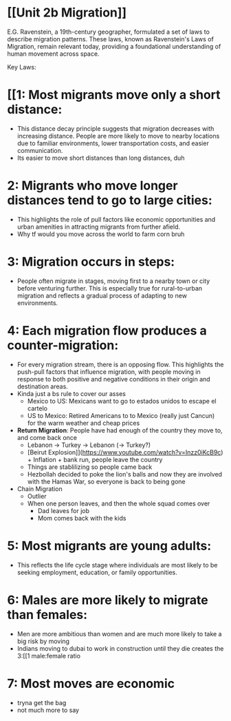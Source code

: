 # [[Unit 2b Migration]]

E.G. Ravenstein, a 19th-century geographer, formulated a set of laws to describe migration patterns. These laws, known as Ravenstein's Laws of Migration, remain relevant today, providing a foundational understanding of human movement across space.

Key Laws:

# [[1: Most migrants move only a short distance:
-  This distance decay principle suggests that migration decreases with increasing distance.  People are more likely to move to nearby locations due to familiar environments, lower transportation costs, and easier communication.
- Its easier to move short distances than long distances, duh
# 2: Migrants who move longer distances tend to go to large cities: 
- This highlights the role of pull factors like economic opportunities and urban amenities in attracting migrants from further afield.
- Why tf would you move across the world to farm corn bruh
# 3: Migration occurs in steps: 
- People often migrate in stages, moving first to a nearby town or city before venturing further. This is especially true for rural-to-urban migration and reflects a gradual process of adapting to new environments.
# 4: Each migration flow produces a counter-migration: 
- For every migration stream, there is an opposing flow. This highlights the push-pull factors that influence migration, with people moving in response to both positive and negative conditions in their origin and destination areas.
- Kinda just a bs rule to cover our asses
	- Mexico to US: Mexicans want to go to estados unidos to escape el cartelo
	- US to Mexico: Retired Americans to to Mexico (really just Cancun) for the warm weather and cheap prices
- **Return Migration**: People have had enough of the country they move to, and come back once 
	- Lebanon -> Turkey -> Lebanon (-> Turkey?)
	- [Beirut Explosion]](https://www.youtube.com/watch?v=Inzz0iKcB9c) + Inflation + bank run, people leave the country
	- Things are stablilizing so people came back
	- Hezbollah decided to poke the lion's balls and now they are involved with the Hamas War, so everyone is back to being gone
- Chain Migration
	- Outlier
	- When one person leaves, and then the whole squad comes over
		- Dad leaves for job
		- Mom comes back with the kids
# 5: Most migrants are young adults: 
- This reflects the life cycle stage where individuals are most likely to be seeking employment, education, or family opportunities.
# 6: Males are more likely to migrate than females:
- Men are more ambitious than women and are much more likely to take a big risk by moving 
- Indians moving to dubai to work in construction until they die creates the 3:[[1 male:female ratio
# 7: Most moves are economic
- tryna get the bag
- not much more to say


